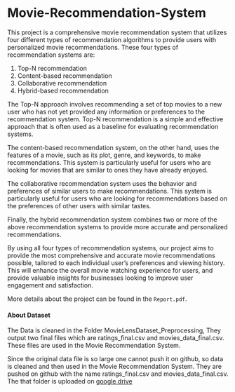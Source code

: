 # Movie-Recommendation-System


This project is a comprehensive movie recommendation system that utilizes four different types of recommendation algorithms to provide users with personalized movie recommendations. These four types of recommendation systems are:


1. Top-N recommendation
2. Content-based recommendation
3. Collaborative recommendation
4. Hybrid-based recommendation


The Top-N approach involves recommending a set of top movies to a new user who has not yet provided any information or preferences to the recommendation system. Top-N recommendation is a simple and effective approach that is often used as a baseline for evaluating recommendation systems.


The content-based recommendation system, on the other hand, uses the features of a movie, such as its plot, genre, and keywords, to make recommendations. This system is particularly useful for users who are looking for movies that are similar to ones they have already enjoyed.


The collaborative recommendation system uses the behavior and preferences of similar users to make recommendations. This system is particularly useful for users who are looking for recommendations based on the preferences of other users with similar tastes.


Finally, the hybrid recommendation system combines two or more of the above recommendation systems to provide more accurate and personalized recommendations.


By using all four types of recommendation systems, our project aims to provide the most
comprehensive and accurate movie recommendations possible, tailored to each individual
user’s preferences and viewing history. This will enhance the overall movie watching experience for users, and provide valuable insights for businesses looking to improve user engagement and satisfaction.

More details about the project can be found in the `Report.pdf`.

#### About Dataset

The Data is cleaned in the Folder MovieLensDataset_Preprocessing, They output two final files which are ratings_final.csv and movies_data_final.csv. These files are used in the Movie Recommendation System.

Since the original data file is so large one cannot push it on github, so data is cleaned and then used in the Movie Recommendation System. They are pushed on github with the name ratings_final.csv and movies_data_final.csv. The that folder is uploaded on [google drive](https://drive.google.com/drive/folders/1prFo3LGfErslzkv1FiD1MX2jjZ_o-LC9?usp=sharing) 



